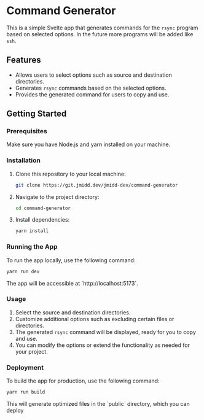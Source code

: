 # Command Generator

This is a simple Svelte app that generates commands for the `rsync` program based on selected options. In the future
more programs will be added like `ssh`.

## Features

- Allows users to select options such as source and destination directories.
- Generates `rsync` commands based on the selected options.
- Provides the generated command for users to copy and use.

## Getting Started

### Prerequisites

Make sure you have Node.js and yarn installed on your machine.

### Installation

1. Clone this repository to your local machine:

   ```bash
   git clone https://git.jmidd.dev/jmidd-dev/command-generator
   ```

2. Navigate to the project directory:

   ```bash
   cd command-generator
   ```

3. Install dependencies:

   ```bash
   yarn install
   ```

### Running the App

To run the app locally, use the following command:

```bash
yarn run dev
```

The app will be accessible at \`http://localhost:5173\`.

### Usage

1. Select the source and destination directories.
2. Customize additional options such as excluding certain files or directories.
3. The generated `rsync` command will be displayed, ready for you to copy and use.
4. You can modify the options or extend the functionality as needed for your project.

### Deployment

To build the app for production, use the following command:

```bash
yarn run build
```

This will generate optimized files in the \`public\` directory, which you can deploy
